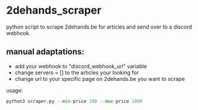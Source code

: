 # 2dehands_scraper
python script to scrape 2dehands.be for articles and send over to a discord webhook.

## manual adaptations:
- add your webhook to "discord_webhook_url" variable
- change servers = [] to the articles your looking for
- change url to your specific page on 2dehands.be you want to scrape

usage:
```python
python3 scraper.py --min-price 100 --max-price 1000
```

